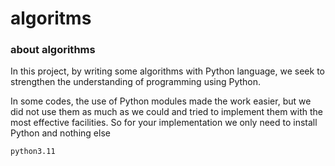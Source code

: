 # algoritms

### about algorithms


In this project, by writing some algorithms with Python language, we seek to strengthen the understanding of programming using Python.

In some codes, the use of Python modules made the work easier, but we did not use them as much as we could and tried to implement them with the most effective facilities.
So for your implementation we only need to install Python and nothing else



```
python3.11
```
